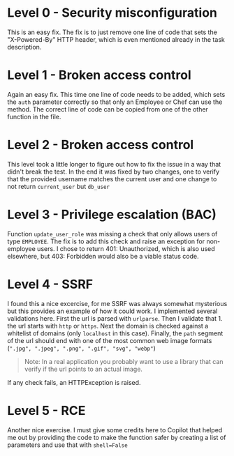 # Level 0 - Security misconfiguration
This is an easy fix. The fix is to just remove one line of code that sets the "X-Powered-By" HTTP header, which is even mentioned already in the task description.

# Level 1 - Broken access control
Again an easy fix. This time one line of code needs to be added, which sets the `auth` parameter correctly so that only an Employee or Chef can use the method. The correct line of code can be copied from one of the other function in the file.

# Level 2 - Broken access control
This level took a little longer to figure out how to fix the issue in a way that didn't break the test. In the end it was fixed by two changes, one to verify that the provided username matches the current user and one change to not return `current_user` but `db_user`

# Level 3 - Privilege escalation (BAC)
Function `update_user_role` was missing a check that only allows users of type `EMPLOYEE`.  The fix is to add this check and raise an exception for non-employee users. I chose to return 401: Unauthorized, which is also used elsewhere, but 403: Forbidden would also be a viable status code. 

# Level 4 - SSRF
I found this a nice excercise, for me SSRF was always somewhat mysterious but this provides an example of how it could work. I implemented several validations here. First the url is parsed with `urlparse`. Then I validate that 1. the url starts with `http` or `https`. Next the domain is checked against a whitelist of domains (only `localhost` in this case). Finally, the `path` segment of the url should end with one of the most common web image formats (`".jpg", ".jpeg", ".png", ".gif", "svg", "webp"`)
> Note: In a real application you probably want to use a library that can verify if the url points to an actual image. 

If any check fails, an  HTTPException is raised. 

# Level 5 - RCE
Another nice exercise. I must give some credits here to Copilot that helped me out by providing the code to make the function safer by creating a list of parameters and use that with `shell=False`
